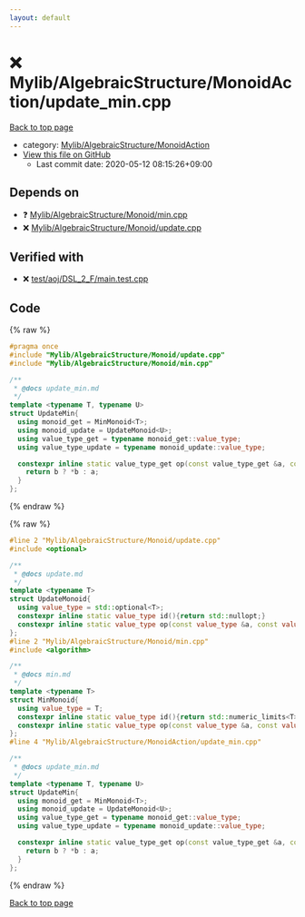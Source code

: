 ```yaml
---
layout: default
---
```


<!-- mathjax config similar to math.stackexchange -->
<script type="text/javascript" async
  src="https://cdnjs.cloudflare.com/ajax/libs/mathjax/2.7.5/MathJax.js?config=TeX-MML-AM_CHTML">
</script>
<script type="text/x-mathjax-config">
  MathJax.Hub.Config({
    TeX: { equationNumbers: { autoNumber: "AMS" }},
    tex2jax: {
      inlineMath: [ ['$','$'] ],
      processEscapes: true
    },
    "HTML-CSS": { matchFontHeight: false },
    displayAlign: "left",
    displayIndent: "2em"
  });
</script>

<script type="text/javascript" src="https://cdnjs.cloudflare.com/ajax/libs/jquery/3.4.1/jquery.min.js"></script>
<script src="https://cdn.jsdelivr.net/npm/jquery-balloon-js@1.1.2/jquery.balloon.min.js" integrity="sha256-ZEYs9VrgAeNuPvs15E39OsyOJaIkXEEt10fzxJ20+2I=" crossorigin="anonymous"></script>
<script type="text/javascript" src="../../../../assets/js/copy-button.js"></script>
<link rel="stylesheet" href="../../../../assets/css/copy-button.css" />


# :x: Mylib/AlgebraicStructure/MonoidAction/update_min.cpp

<a href="../../../../index.html">Back to top page</a>

* category: <a href="../../../../index.html#7bd9a37defae28fe1746a7ffe2a62491">Mylib/AlgebraicStructure/MonoidAction</a>
* <a href="{{ site.github.repository_url }}/blob/master/Mylib/AlgebraicStructure/MonoidAction/update_min.cpp">View this file on GitHub</a>
    - Last commit date: 2020-05-12 08:15:26+09:00




## Depends on

* :question: <a href="../Monoid/min.cpp.html">Mylib/AlgebraicStructure/Monoid/min.cpp</a>
* :x: <a href="../Monoid/update.cpp.html">Mylib/AlgebraicStructure/Monoid/update.cpp</a>


## Verified with

* :x: <a href="../../../../verify/test/aoj/DSL_2_F/main.test.cpp.html">test/aoj/DSL_2_F/main.test.cpp</a>


## Code

<a id="unbundled"></a>
{% raw %}
```cpp
#pragma once
#include "Mylib/AlgebraicStructure/Monoid/update.cpp"
#include "Mylib/AlgebraicStructure/Monoid/min.cpp"

/**
 * @docs update_min.md
 */
template <typename T, typename U>
struct UpdateMin{
  using monoid_get = MinMonoid<T>;
  using monoid_update = UpdateMonoid<U>;
  using value_type_get = typename monoid_get::value_type;
  using value_type_update = typename monoid_update::value_type;

  constexpr inline static value_type_get op(const value_type_get &a, const value_type_update &b, int){
    return b ? *b : a;
  }
};

```
{% endraw %}

<a id="bundled"></a>
{% raw %}
```cpp
#line 2 "Mylib/AlgebraicStructure/Monoid/update.cpp"
#include <optional>

/**
 * @docs update.md
 */
template <typename T>
struct UpdateMonoid{
  using value_type = std::optional<T>;
  constexpr inline static value_type id(){return std::nullopt;}
  constexpr inline static value_type op(const value_type &a, const value_type &b){return (a ? a : b);}
};
#line 2 "Mylib/AlgebraicStructure/Monoid/min.cpp"
#include <algorithm>

/**
 * @docs min.md
 */
template <typename T>
struct MinMonoid{
  using value_type = T;
  constexpr inline static value_type id(){return std::numeric_limits<T>::max();}
  constexpr inline static value_type op(const value_type &a, const value_type &b){return std::min(a, b);}
};
#line 4 "Mylib/AlgebraicStructure/MonoidAction/update_min.cpp"

/**
 * @docs update_min.md
 */
template <typename T, typename U>
struct UpdateMin{
  using monoid_get = MinMonoid<T>;
  using monoid_update = UpdateMonoid<U>;
  using value_type_get = typename monoid_get::value_type;
  using value_type_update = typename monoid_update::value_type;

  constexpr inline static value_type_get op(const value_type_get &a, const value_type_update &b, int){
    return b ? *b : a;
  }
};

```
{% endraw %}

<a href="../../../../index.html">Back to top page</a>

